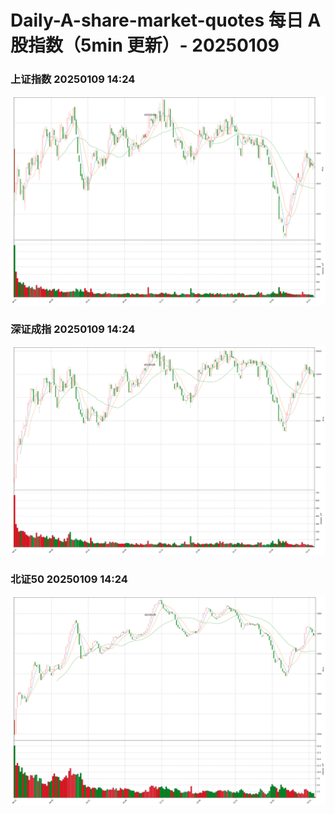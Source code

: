 
# Daily-A-share-market-quotes 每日 A 股指数（5min 更新）- 20250109

### 上证指数 20250109 14:24
![](./fig/2025/1/20250109-sh000001.png)

### 深证成指 20250109 14:24
![](./fig/2025/1/20250109-sz399001.png)

### 北证50 20250109 14:24
![](./fig/2025/1/20250109-bj899050.png)
